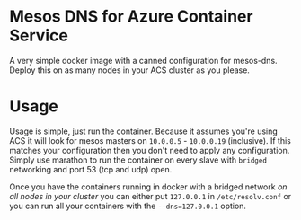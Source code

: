 # Mesos DNS for Azure Container Service

A very simple docker image with a canned configuration for mesos-dns. Deploy this on as many nodes in your ACS cluster as you please.

# Usage

Usage is simple, just run the container. Because it assumes you're using ACS it will look for mesos masters on `10.0.0.5` - `10.0.0.19` (inclusive). If this matches your configuration then you don't need to apply any configuration. Simply use marathon to run the container on every slave with `bridged` networking and port 53 (tcp and udp) open.

Once you have the containers running in docker with a bridged network _on all nodes in your cluster_ you can either put `127.0.0.1` in `/etc/resolv.conf` or you can run all your containers with the `--dns=127.0.0.1` option.
